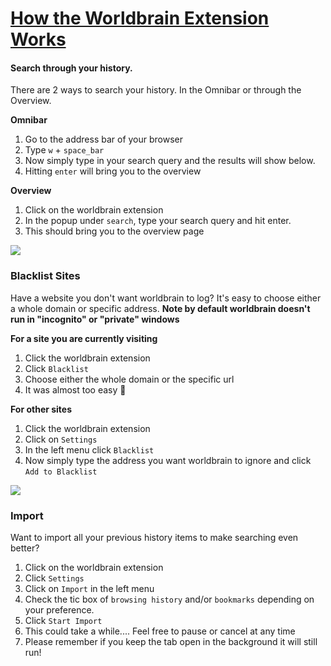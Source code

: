 # <a id="how-it-works" href="#how-it-works">How the Worldbrain Extension Works</a>


#### Search through your history.
There are 2 ways to search your history. In the Omnibar or through the Overview.

**Omnibar**
1. Go to the address bar of your browser
2. Type `w` + `space_bar`
3. Now simply type in your search query and the results will show below.
4. Hitting `enter` will bring you to the overview

**Overview**
1. Click on the worldbrain extension
2. In the popup under `search`, type your search query and hit enter.
3. This should bring you to the overview page

![](https://github.com/swissums/worldbrain-doc-gifs/raw/master/search-history.gif)


### Blacklist Sites
Have a website you don't want worldbrain to log? It's easy to choose either a whole domain or specific address.
**Note by default worldbrain doesn't run in "incognito" or "private" windows**

**For a site you are currently visiting**
1. Click the worldbrain extension
2. Click `Blacklist`
3. Choose either the whole domain or the specific url
4. It was almost too easy :tada:

**For other sites**
1. Click the worldbrain extension
2. Click on `Settings`
3. In the left menu click `Blacklist`
4. Now simply type the address you want worldbrain to ignore and click `Add to Blacklist`

![](https://github.com/swissums/worldbrain-doc-gifs/raw/master/blacklist.gif)

### Import
Want to import all your previous history items to make searching even better?

1. Click on the worldbrain extension
2. Click `Settings`
3. Click on `Import` in the left menu
4. Check the tic box of `browsing history` and/or `bookmarks` depending on your preference.
5. Click `Start Import`
6. This could take a while.... Feel free to pause or cancel at any time
7. Please remember if you keep the tab open in the background it will still run!
